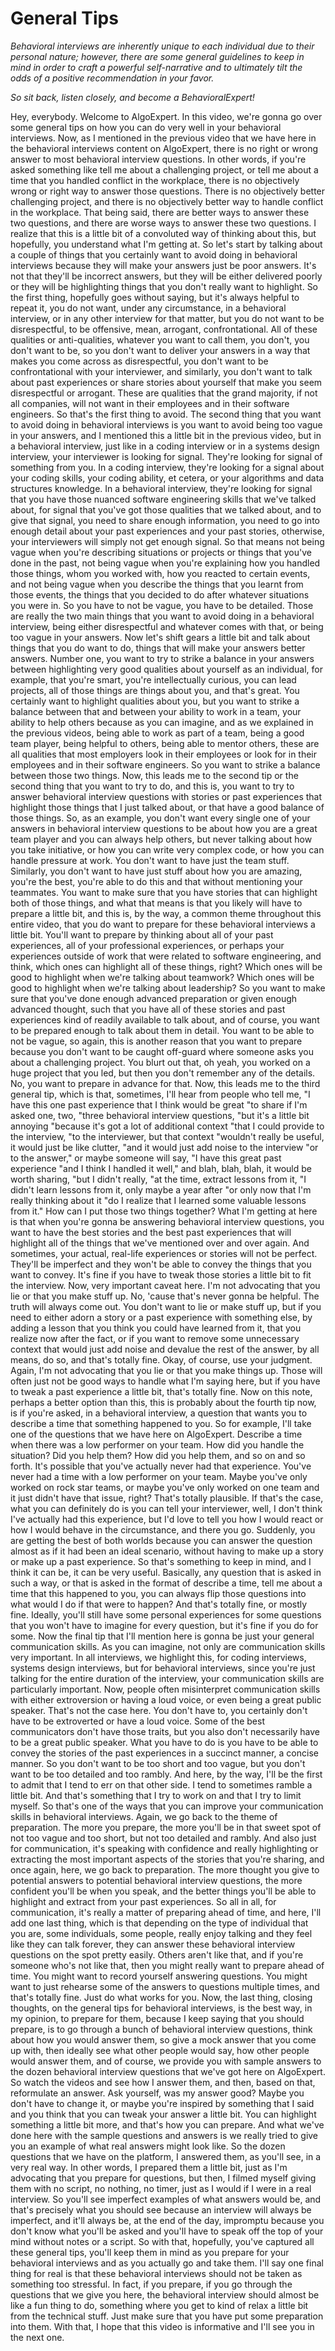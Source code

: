 # General Tips


*Behavioral interviews are inherently unique to each individual due to their personal nature; however, there are some general guidelines to keep in mind in order to craft a powerful self-narrative and to ultimately tilt the odds of a positive recommendation in your favor.*


*So sit back, listen closely, and become a BehavioralExpert!*


Hey, everybody.
Welcome to AlgoExpert.
In this video, we're gonna go over some general tips on how you can do very well in your behavioral interviews.
Now, as I mentioned in the previous video that we have here in the behavioral interviews content on AlgoExpert, there is no right or wrong answer to most behavioral interview questions.
In other words, if you're asked something like tell me about a challenging project, or tell me about a time that you handled conflict in the workplace, there is no objectively wrong or right way to answer those questions.
There is no objectively better challenging project, and there is no objectively better way to handle conflict in the workplace.
That being said, there are better ways to answer these two questions, and there are worse ways to answer these two questions.
I realize that this is a little bit of a convoluted way of thinking about this, but hopefully, you understand what I'm getting at.
So let's start by talking about a couple of things that you certainly want to avoid doing in behavioral interviews because they will make your answers just be poor answers.
It's not that they'll be incorrect answers, but they will be either delivered poorly or they will be highlighting things that you don't really want to highlight.
So the first thing, hopefully goes without saying, but it's always helpful to repeat it, you do not want, under any circumstance, in a behavioral interview, or in any other interview for that matter, but you do not want to be disrespectful, to be offensive, mean, arrogant, confrontational.
All of these qualities or anti-qualities, whatever you want to call them, you don't, you don't want to be, so you don't want to deliver your answers in a way that makes you come across as disrespectful, you don't want to be confrontational with your interviewer, and similarly, you don't want to talk about past experiences or share stories about yourself that make you seem disrespectful or arrogant.
These are qualities that the grand majority, if not all companies, will not want in their employees and in their software engineers.
So that's the first thing to avoid.
The second thing that you want to avoid doing in behavioral interviews is you want to avoid being too vague in your answers, and I mentioned this a little bit in the previous video, but in a behavioral interview, just like in a coding interview or in a systems design interview, your interviewer is looking for signal.
They're looking for signal of something from you.
In a coding interview, they're looking for a signal about your coding skills, your coding ability, et cetera, or your algorithms and data structures knowledge.
In a behavioral interview, they're looking for signal that you have those nuanced software engineering skills that we've talked about, for signal that you've got those qualities that we talked about, and to give that signal, you need to share enough information, you need to go into enough detail about your past experiences and your past stories, otherwise, your interviewers will simply not get enough signal.
So that means not being vague when you're describing situations or projects or things that you've done in the past, not being vague when you're explaining how you handled those things, whom you worked with, how you reacted to certain events, and not being vague when you describe the things that you learnt from those events, the things that you decided to do after whatever situations you were in.
So you have to not be vague, you have to be detailed.
Those are really the two main things that you want to avoid doing in a behavioral interview, being either disrespectful and whatever comes with that, or being too vague in your answers.
Now let's shift gears a little bit and talk about things that you do want to do, things that will make your answers better answers.
Number one, you want to try to strike a balance in your answers between highlighting very good qualities about yourself as an individual, for example, that you're smart, you're intellectually curious, you can lead projects, all of those things are things about you, and that's great.
You certainly want to highlight qualities about you, but you want to strike a balance between that and between your ability to work in a team, your ability to help others because as you can imagine, and as we explained in the previous videos, being able to work as part of a team, being a good team player, being helpful to others, being able to mentor others, these are all qualities that most employers look in their employees or look for in their employees and in their software engineers.
So you want to strike a balance between those two things.
Now, this leads me to the second tip or the second thing that you want to try to do, and this is, you want to try to answer behavioral interview questions with stories or past experiences that highlight those things that I just talked about, or that have a good balance of those things.
So, as an example, you don't want every single one of your answers in behavioral interview questions to be about how you are a great team player and you can always help others, but never talking about how you take initiative, or how you can write very complex code, or how you can handle pressure at work.
You don't want to have just the team stuff.
Similarly, you don't want to have just stuff about how you are amazing, you're the best, you're able to do this and that without mentioning your teammates.
You want to make sure that you have stories that can highlight both of those things, and what that means is that you likely will have to prepare a little bit, and this is, by the way, a common theme throughout this entire video, that you do want to prepare for these behavioral interviews a little bit.
You'll want to prepare by thinking about all of your past experiences, all of your professional experiences, or perhaps your experiences outside of work that were related to software engineering, and think, which ones can highlight all of these things, right?
Which ones will be good to highlight when we're talking about teamwork?
Which ones will be good to highlight when we're talking about leadership?
So you want to make sure that you've done enough advanced preparation or given enough advanced thought, such that you have all of these stories and past experiences kind of readily available to talk about, and of course, you want to be prepared enough to talk about them in detail.
You want to be able to not be vague, so again, this is another reason that you want to prepare because you don't want to be caught off-guard where someone asks you about a challenging project.
You blurt out that, oh yeah, you worked on a huge project that you led, but then you don't remember any of the details.
No, you want to prepare in advance for that.
Now, this leads me to the third general tip, which is that, sometimes, I'll hear from people who tell me, "I have this one past experience that I think would be great "to share if I'm asked one, two, "three behavioral interview questions, "but it's a little bit annoying "because it's got a lot of additional context "that I could provide to the interview, "to the interviewer, but that context "wouldn't really be useful, it would just be like clutter, "and it would just add noise to the interview "or to the answer," or maybe someone will say, "I have this great past experience "and I think I handled it well," and blah, blah, blah, it would be worth sharing, "but I didn't really, "at the time, extract lessons from it, "I didn't learn lessons from it, only maybe a year after "or only now that I'm really thinking about it "do I realize that I learned some valuable lessons from it."
How can I put those two things together?
What I'm getting at here is that when you're gonna be answering behavioral interview questions, you want to have the best stories and the best past experiences that will highlight all of the things that we've mentioned over and over again.
And sometimes, your actual, real-life experiences or stories will not be perfect.
They'll be imperfect and they won't be able to convey the things that you want to convey.
It's fine if you have to tweak those stories a little bit to fit the interview.
Now, very important caveat here.
I'm not advocating that you lie or that you make stuff up.
No, 'cause that's never gonna be helpful.
The truth will always come out.
You don't want to lie or make stuff up, but if you need to either adorn a story or a past experience with something else, by adding a lesson that you think you could have learned from it, that you realize now after the fact, or if you want to remove some unnecessary context that would just add noise and devalue the rest of the answer, by all means, do so, and that's totally fine.
Okay, of course, use your judgment.
Again, I'm not advocating that you lie or that you make things up.
Those will often just not be good ways to handle what I'm saying here, but if you have to tweak a past experience a little bit, that's totally fine.
Now on this note, perhaps a better option than this, this is probably about the fourth tip now, is if you're asked, in a behavioral interview, a question that wants you to describe a time that something happened to you.
So for example, I'll take one of the questions that we have here on AlgoExpert.
Describe a time when there was a low performer on your team.
How did you handle the situation?
Did you help them?
How did you help them, and so on and so forth.
It's possible that you've actually never had that experience.
You've never had a time with a low performer on your team.
Maybe you've only worked on rock star teams, or maybe you've only worked on one team and it just didn't have that issue, right?
That's totally plausible.
If that's the case, what you can definitely do is you can tell your interviewer, well, I don't think I've actually had this experience, but I'd love to tell you how I would react or how I would behave in the circumstance, and there you go.
Suddenly, you are getting the best of both worlds because you can answer the question almost as if it had been an ideal scenario, without having to make up a story or make up a past experience.
So that's something to keep in mind, and I think it can be, it can be very useful.
Basically, any question that is asked in such a way, or that is asked in the format of describe a time, tell me about a time that this happened to you, you can always flip those questions into what would I do if that were to happen?
And that's totally fine, or mostly fine.
Ideally, you'll still have some personal experiences for some questions that you won't have to imagine for every question, but it's fine if you do for some.
Now the final tip that I'll mention here is gonna be just your general communication skills.
As you can imagine, not only are communication skills very important.
In all interviews, we highlight this, for coding interviews, systems design interviews, but for behavioral interviews, since you're just talking for the entire duration of the interview, your communication skills are particularly important.
Now, people often misinterpret communication skills with either extroversion or having a loud voice, or even being a great public speaker.
That's not the case here.
You don't have to, you certainly don't have to be extroverted or have a loud voice.
Some of the best communicators don't have those traits, but you also don't necessarily have to be a great public speaker.
What you have to do is you have to be able to convey the stories of the past experiences in a succinct manner, a concise manner.
So you don't want to be too short and too vague, but you don't want to be too detailed and too rambly.
And here, by the way, I'll be the first to admit that I tend to err on that other side.
I tend to sometimes ramble a little bit.
And that's something that I try to work on and that I try to limit myself.
So that's one of the ways that you can improve your communication skills in behavioral interviews.
Again, we go back to the theme of preparation.
The more you prepare, the more you'll be in that sweet spot of not too vague and too short, but not too detailed and rambly.
And also just for communication, it's speaking with confidence and really highlighting or extracting the most important aspects of the stories that you're sharing, and once again, here, we go back to preparation.
The more thought you give to potential answers to potential behavioral interview questions, the more confident you'll be when you speak, and the better things you'll be able to highlight and extract from your past experiences.
So all in all, for communication, it's really a matter of preparing ahead of time, and here, I'll add one last thing, which is that depending on the type of individual that you are, some individuals, some people, really enjoy talking and they feel like they can talk forever, they can answer these behavioral interview questions on the spot pretty easily.
Others aren't like that, and if you're someone who's not like that, then you might really want to prepare ahead of time.
You might want to record yourself answering questions.
You might want to just rehearse some of the answers to questions multiple times, and that's totally fine.
Just do what works for you.
Now, the last thing, closing thoughts, on the general tips for behavioral interviews, is the best way, in my opinion, to prepare for them, because I keep saying that you should prepare, is to go through a bunch of behavioral interview questions, think about how you would answer them, so give a mock answer that you come up with, then ideally see what other people would say, how other people would answer them, and of course, we provide you with sample answers to the dozen behavioral interview questions that we've got here on AlgoExpert.
So watch the videos and see how I answer them, and then, based on that, reformulate an answer.
Ask yourself, was my answer good?
Maybe you don't have to change it, or maybe you're inspired by something that I said and you think that you can tweak your answer a little bit.
You can highlight something a little bit more, and that's how you can prepare.
And what we've done here with the sample questions and answers is we really tried to give you an example of what real answers might look like.
So the dozen questions that we have on the platform, I answered them, as you'll see, in a very real way.
In other words, I prepared them a little bit, just as I'm advocating that you prepare for questions, but then, I filmed myself giving them with no script, no nothing, no timer, just as I would if I were in a real interview.
So you'll see imperfect examples of what answers would be, and that's precisely what you should see because an interview will always be imperfect, and it'll always be, at the end of the day, impromptu because you don't know what you'll be asked and you'll have to speak off the top of your mind without notes or a script.
So with that, hopefully, you've captured all these general tips, you'll keep them in mind as you prepare for your behavioral interviews and as you actually go and take them.
I'll say one final thing for real is that these behavioral interviews should not be taken as something too stressful.
In fact, if you prepare, if you go through the questions that we give you here, the behavioral interview should almost be like a fun thing to do, something where you get to kind of relax a little bit from the technical stuff.
Just make sure that you have put some preparation into them.
With that, I hope that this video is informative and I'll see you in the next one.